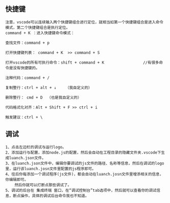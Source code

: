 

## 快捷键
    注意，vscode可以连续输入两个快捷键组合进行定位，就相当如第一个快捷键组合是进入命令模式，第二个快捷键组合是执行定位。
    command + K ：进入快捷键命令模式：

    查找文件：command + p

    打开快捷键列表： command + K  >> command + S

    打开vscode的所有可执行命令：shift + command + K                 //有很多命令是没有快捷键的。
    
    注释代码：command + / 

    复制整行：ctrl + alt + ↓    （我自定义的）

    删除整行： cmd + D  （也是我自定义的）

    代码格式化对齐：Alt + Shift + F >> ctrl + i

    触发建议：ctrl + \


## 调试
    1、点击左边栏的调试与运行logo。
    2、添加运行与配置，添加node.js的配置，然后会自动在工程目录的隐藏文件夹.vscode下生成luanch.json文件。
    3、在luanch.json文件中，编辑你要调试的js文件的路径、名称等信息，然后在调试的logo里，运行该luanch.josn文件里配置的js程序即可。
    4、往后你每添加一个调试程序(js文件)，都会自动在luanch.josn文件里增添相关的信息，你编辑即可。
        然后你就可以打断点那些调试了。
    5、调试的后台在 集成终端 窗口，在“调试控制台”tab选项中，然后就可以查看你的调试信息，断点操作，具体的调试后台命令我也不知道。




